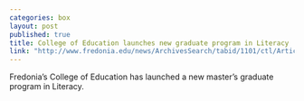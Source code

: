 ```yaml
---
categories: box
layout: post
published: true
title: College of Education launches new graduate program in Literacy
link: "http://www.fredonia.edu/news/ArchivesSearch/tabid/1101/ctl/ArticleView/mid/1878/articleId/5123/College_of_Education_launches_new_graduate_program_in_Literacy.aspx"
---
```


Fredonia’s College of Education has launched a new master’s graduate program in Literacy.